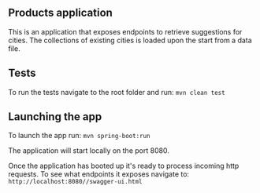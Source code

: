 ## Products application

This is an application that exposes endpoints to retrieve suggestions for cities. The collections of existing cities is loaded
upon the start from a data file.


## Tests
To run the tests navigate to the root folder and run:  `mvn clean test` 


## Launching the app
To launch the app run: `mvn spring-boot:run`

The application will start locally on the port 8080. 

Once the application has booted up it's ready to process incoming http requests. To see what endpoints it exposes 
navigate to: `http://localhost:8080//swagger-ui.html`

